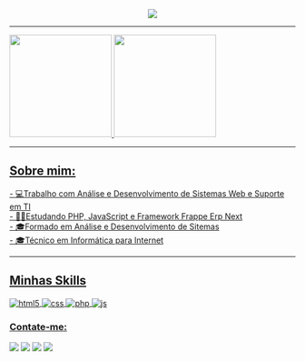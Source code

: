 <p align="center">
  <img src="https://readme-typing-svg.herokuapp.com/?lines=Olá,+eu+sou+Lucas+Matheus!;Analista+de+Sistemas;Desenvolvedor+Web&font=Fira%20Code&center=true&width=380&height=50">
</p>
<hr>
<a href="https://github.com/LucasM1710">
  <img height="180em" src="https://github-readme-stats.vercel.app/api?username=LucasM1710&show_icons=true&theme=chartreuse-dark&include_all_commits=true&count_private=true"/>
  <img height="180em" src="https://github-readme-stats.vercel.app/api/top-langs/?username=LucasM1710&layout=compact&langs_count=7&theme=algolia"/>
</div>
<hr>
<h2>Sobre mim:</h2>
- 💻Trabalho com Análise e Desenvolvimento de Sistemas Web e Suporte em TI
<br/>
- 👨‍💻Estudando PHP, JavaScript e Framework Frappe Erp Next
<br/>
- 🎓Formado em Análise e Desenvolvimento de Sitemas
<br/>
- 🎓Técnico em Informática para Internet
<hr>
<h2>Minhas Skills</h2>
<div style="display: inline_block">
  <img align="center" alt="html5" src="https://img.shields.io/badge/HTML5-E34F26?style=for-the-badge&logo=html5&logoColor=white" />
  <img align="center" alt="css" src="https://img.shields.io/badge/CSS3-1572B6?style=for-the-badge&logo=css3&logoColor=white" />
  <img align="center" alt="php" src="https://img.shields.io/badge/PHP-250b40?style=for-the-badge&logo=php&logoColor=white" />
  <img align="center" alt="js" src="https://img.shields.io/badge/JavaScript-F7DF1E?style=for-the-badge&logo=javascript&logoColor=black" /> 
</div>
<h3 align="left">Contate-me:</h3>
<p align="left">
<a href="https://www.instagram.com/lucas_matheuscs/" target="_blank"><img src="https://img.shields.io/badge/-Instagram-%23E4405F?style=for-the-badge&logo=instagram&logoColor=white" target="_blank"></a>
<a href="https://api.whatsapp.com/send?phone=5511972768476" target="_blank"><img src="https://img.shields.io/badge/WhatsApp-25D366?style=for-the-badge&logo=whatsapp&logoColor=white" target="_blank"></a>
 <a href="https://www.linkedin.com/in/lucas-matheus-de-campos-silva-ba55881a9/" target="_blank"><img src="https://img.shields.io/badge/-LinkedIn-%230077B5?style=for-the-badge&logo=linkedin&logoColor=white" target="_blank"></a>
<a href = "mailto:lucasmatheusc@hotmail.com"><img src="https://img.shields.io/badge/Microsoft_Outlook-0078D4?style=for-the-badge&logo=microsoft-outlook&logoColor=white" target="_blank"></a>
</p>

